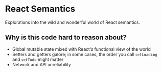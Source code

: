 # React Semantics
Explorations into the wild and wonderful world of React semantics.

## Why is this code hard to reason about?
- Global mutable state mixed with React's functional view of the world
- Setters and getters galore; in some cases, the order you call `setLoading` and `setTodo` might matter
- Network and API unreliability
